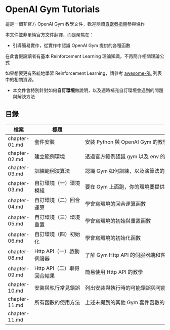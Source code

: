 # OpenAI Gym Tutorials

這是一個非官方 OpenAI Gym 教學文件，歡迎閱讀[貢獻者指南](.)參與協作

本文件並非單純官方文件翻譯，而是聚焦在：

- 引導簡易實作，從實作中認識 OpenAI Gym 提供的各種函數

在此會假設讀者有基本 Reinforcement Learning 理論知識，不再簡介相關理論公式

如果想要更有系統地學習 Reinforcement Learning，請參考 [awesome-RL](https://github.com/aikorea/awesome-rl) 列表中的相關資源。

- 本文件會特別針對如何**自訂環境**做說明，以及適時補充自訂環境會遇到的問題與解決方法

## 目錄

檔案          | 標題                       | 內容簡介
--------------| ---------------------------|--------------------------------------------
chapter-01.md | 套件安裝                   | 安裝 Python 與 OpenAI Gym 的教學
chapter-02.md | 建立範例環境               | 透過官方範例認識 gym 以及 env 的基本用法
chapter-03.md | 訓練範例演算法             | 認識 Gym 如何訓練，以及演算法的基本架構
chapter-03.md | 自訂環境（一）環境模組     | 要在 Gym 上面跑，你的環境要提供那些功能
chapter-04.md | 自訂環境（二）回合運算     | 學會寫環境的回合運算函數
chapter-05.md | 自訂環境（三）環境重置     | 學會寫環境的初始與重置函數
chapter-06.md | 自訂環境（四）初始化       | 學會寫環境的初始化函數
chapter-08.md | Http API（一）啟動伺服器   | 了解 Gym Http API 的伺服器端和客戶端
chapter-09.md | Http API（二）取得回合結果 | 簡易使用 Http API 的教學
chapter-10.md | 安裝與執行常見錯誤         | 列出安裝與執行時的可能錯誤與可能解法
chapter-11.md | 所有函數的使用方法         | 上述未提到的其他 Gym 套件函數的使用說明
chapter-11.md | 　　　　　　　　　         | 　　　　　　　　　　　　　　　　　　　　　　　　　　　　　　　　　　　　





